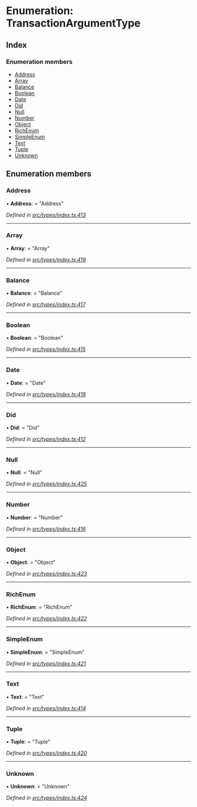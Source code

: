 # Enumeration: TransactionArgumentType

## Index

### Enumeration members

* [Address](transactionargumenttype.md#address)
* [Array](transactionargumenttype.md#array)
* [Balance](transactionargumenttype.md#balance)
* [Boolean](transactionargumenttype.md#boolean)
* [Date](transactionargumenttype.md#date)
* [Did](transactionargumenttype.md#did)
* [Null](transactionargumenttype.md#null)
* [Number](transactionargumenttype.md#number)
* [Object](transactionargumenttype.md#object)
* [RichEnum](transactionargumenttype.md#richenum)
* [SimpleEnum](transactionargumenttype.md#simpleenum)
* [Text](transactionargumenttype.md#text)
* [Tuple](transactionargumenttype.md#tuple)
* [Unknown](transactionargumenttype.md#unknown)

## Enumeration members

###  Address

• **Address**: = "Address"

*Defined in [src/types/index.ts:413](https://github.com/PolymathNetwork/polymesh-sdk/blob/ac1f14a/src/types/index.ts#L413)*

___

###  Array

• **Array**: = "Array"

*Defined in [src/types/index.ts:419](https://github.com/PolymathNetwork/polymesh-sdk/blob/ac1f14a/src/types/index.ts#L419)*

___

###  Balance

• **Balance**: = "Balance"

*Defined in [src/types/index.ts:417](https://github.com/PolymathNetwork/polymesh-sdk/blob/ac1f14a/src/types/index.ts#L417)*

___

###  Boolean

• **Boolean**: = "Boolean"

*Defined in [src/types/index.ts:415](https://github.com/PolymathNetwork/polymesh-sdk/blob/ac1f14a/src/types/index.ts#L415)*

___

###  Date

• **Date**: = "Date"

*Defined in [src/types/index.ts:418](https://github.com/PolymathNetwork/polymesh-sdk/blob/ac1f14a/src/types/index.ts#L418)*

___

###  Did

• **Did**: = "Did"

*Defined in [src/types/index.ts:412](https://github.com/PolymathNetwork/polymesh-sdk/blob/ac1f14a/src/types/index.ts#L412)*

___

###  Null

• **Null**: = "Null"

*Defined in [src/types/index.ts:425](https://github.com/PolymathNetwork/polymesh-sdk/blob/ac1f14a/src/types/index.ts#L425)*

___

###  Number

• **Number**: = "Number"

*Defined in [src/types/index.ts:416](https://github.com/PolymathNetwork/polymesh-sdk/blob/ac1f14a/src/types/index.ts#L416)*

___

###  Object

• **Object**: = "Object"

*Defined in [src/types/index.ts:423](https://github.com/PolymathNetwork/polymesh-sdk/blob/ac1f14a/src/types/index.ts#L423)*

___

###  RichEnum

• **RichEnum**: = "RichEnum"

*Defined in [src/types/index.ts:422](https://github.com/PolymathNetwork/polymesh-sdk/blob/ac1f14a/src/types/index.ts#L422)*

___

###  SimpleEnum

• **SimpleEnum**: = "SimpleEnum"

*Defined in [src/types/index.ts:421](https://github.com/PolymathNetwork/polymesh-sdk/blob/ac1f14a/src/types/index.ts#L421)*

___

###  Text

• **Text**: = "Text"

*Defined in [src/types/index.ts:414](https://github.com/PolymathNetwork/polymesh-sdk/blob/ac1f14a/src/types/index.ts#L414)*

___

###  Tuple

• **Tuple**: = "Tuple"

*Defined in [src/types/index.ts:420](https://github.com/PolymathNetwork/polymesh-sdk/blob/ac1f14a/src/types/index.ts#L420)*

___

###  Unknown

• **Unknown**: = "Unknown"

*Defined in [src/types/index.ts:424](https://github.com/PolymathNetwork/polymesh-sdk/blob/ac1f14a/src/types/index.ts#L424)*
